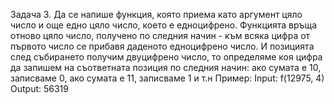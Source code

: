 Задача 3.
Да се напише функция, която приема като аргумент цяло число и още едно цяло
число, което е едноцифрено. Функцията връща отново цяло число, получено по
следния начин - към всяка цифра от първото число се прибавя даденото едноцифрено
число. И позицията след събирането получим двуцифрено число, то определяме коя
цифра да запишем на съответната позиция по следния начин: ако сумата е 10,
записваме 0, ако сумата е 11, записваме 1 и т.н
Пример:
Input: f(12975, 4)
Output: 56319